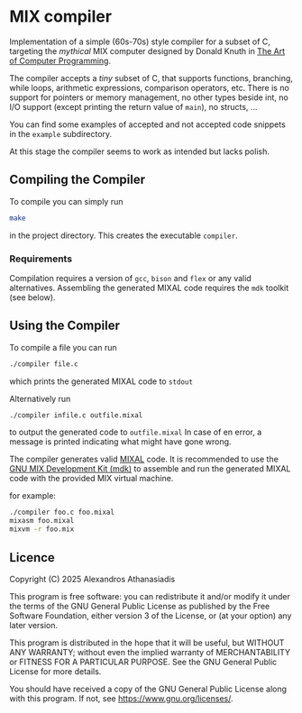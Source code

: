 # MIX compiler
Implementation of a simple (60s-70s) style compiler for a
subset of C, targeting the *mythical* MIX computer designed by
Donald Knuth in [The Art of Computer Programming](https://www-cs-faculty.stanford.edu/~knuth/taocp.html).

The compiler accepts a *tiny* subset of C, that supports functions,
branching, while loops, arithmetic expressions, comparison operators, etc.
There is no support for pointers or memory management, no other types
beside int, no I/O support (except printing the return value of `main`),
no structs, ...

You can find some examples of accepted and not accepted code snippets 
in the `example` subdirectory.

At this stage the compiler seems to work as intended but lacks polish. 

## Compiling the Compiler
To compile you can simply run
```bash
make
```
in the project directory. This creates the executable `compiler`.

### Requirements
Compilation requires a version of `gcc`, `bison` and `flex` or
any valid alternatives. Assembling the generated MIXAL code
requires the `mdk` toolkit (see below).

## Using the Compiler
To compile a file you can run
```bash
./compiler file.c
```
which prints the generated MIXAL code to `stdout`

Alternatively run
```bash
./compiler infile.c outfile.mixal
```
to output the generated code to `outfile.mixal`
In case of en error, a message is printed indicating what might have gone wrong.

The compiler generates valid [MIXAL](https://www.gnu.org/software/mdk/manual/html_node/MIXAL.html)
code.  It is recommended to use the [GNU MIX Development Kit (mdk)](https://www.gnu.org/software/mdk/mdk.html)
to assemble and run the generated MIXAL code with the provided MIX virtual machine.

for example:
```bash
./compiler foo.c foo.mixal
mixasm foo.mixal
mixvm -r foo.mix
```

## Licence
Copyright (C) 2025 Alexandros Athanasiadis

This program is free software: you can redistribute it and/or modify
it under the terms of the GNU General Public License as published by
the Free Software Foundation, either version 3 of the License, or
(at your option) any later version.

This program is distributed in the hope that it will be useful,
but WITHOUT ANY WARRANTY; without even the implied warranty of
MERCHANTABILITY or FITNESS FOR A PARTICULAR PURPOSE.  See the
GNU General Public License for more details.

You should have received a copy of the GNU General Public License
along with this program.  If not, see <https://www.gnu.org/licenses/>.
